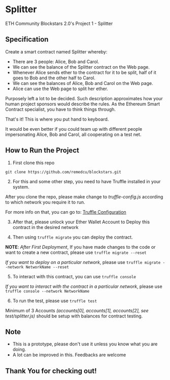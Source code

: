 # Splitter

ETH Community Blockstars 2.0's Project 1 - Splitter

## Specification

Create a smart contract named Splitter whereby:

- There are 3 people: Alice, Bob and Carol.
- We can see the balance of the Splitter contract on the Web page.
- Whenever Alice sends ether to the contract for it to be split, half of it goes to Bob and the other half to Carol.
- We can see the balances of Alice, Bob and Carol on the Web page.
- Alice can use the Web page to split her ether.

Purposely left a lot to be decided. Such description approximates how your human project sponsors would describe the rules. As the Ethereum Smart Contract specialist, you have to think things through.

That's it! This is where you put hand to keyboard.

It would be even better if you could team up with different people impersonating Alice, Bob and Carol, all cooperating on a test net.

## How to Run the Project

1. First clone this repo

```git clone https://github.com/remedcu/blockstars.git```

2. For this and some other step, you need to have Truffle installed in your system.

After you clone the repo, please make change to _truffle-config.js_ according to which network you require it to run.

For more info on that, you can go to: [Truffle Configuration](https://truffleframework.com/docs/advanced/configuration)

3. After that, please unlock your Ether Wallet Account to Deploy this contract in the desired network

4. Then using ```truffle migrate``` you can deploy the contract.

**NOTE**: *After First Deployment*, If you have made changes to the code or want to create a new contract, please use ```truffle migrate --reset```

*If you want to deploy on a particular network*, please use ```truffle migrate --network NetworkName --reset```

5. To interact with this contract, you can use ```truffle console```

*If you want to interact with the contract in a particular network*, please use ```truffle console --network NetworkName```

6. To run the test, please use ```truffle test```

Minimum of 3 Accounts *(accounts[0], accounts[1], accounts[2], see test/splitter.js)* should be setup with balances for contract testing.

## Note

- This is a prototype, please don't use it unless you know what you are doing.
- A lot can be improved in this. Feedbacks are welcome

## Thank You for checking out!